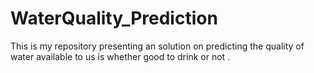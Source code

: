 # WaterQuality_Prediction
This is my repository presenting an solution on predicting the quality of water available to us is whether good to drink or not . 
